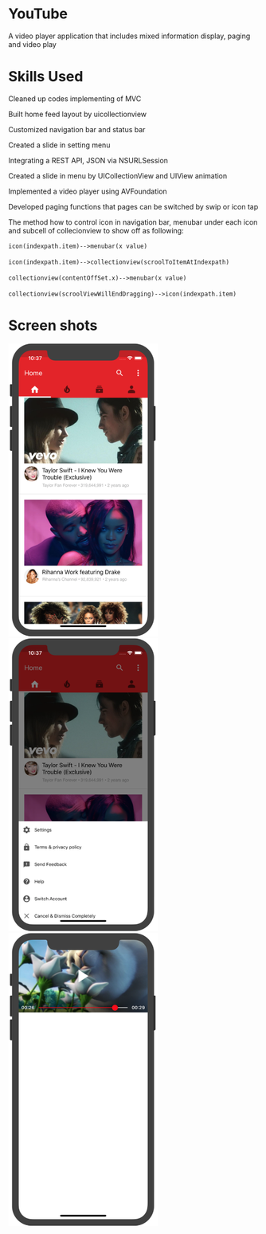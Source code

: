 # YouTube

A video player application that includes mixed information display, paging and video play

# Skills Used

Cleaned up codes implementing of MVC

Built home feed layout by uicollectionview

Customized navigation bar and status bar

Created a slide in setting menu

Integrating a REST API, JSON via NSURLSession

Created a slide in menu by UICollectionView and UIView animation

Implemented a video player using AVFoundation

Developed paging functions that pages can be switched by swip or icon tap

The method how to control icon in navigation bar, menubar under each icon and subcell of collecionview to show off as following:

    icon(indexpath.item)-->menubar(x value)

    icon(indexpath.item)-->collectionview(scroolToItemAtIndexpath)

    collectionview(contentOffSet.x)-->menubar(x value)

    collectionview(scroolViewWillEndDragging)-->icon(indexpath.item)

# Screen shots

<img src="https://github.com/Lei1025/YouTube/blob/master/MainPage.png" width="300">
<br>
<img src="https://github.com/Lei1025/YouTube/blob/master/Menu.png" width="300">
<br>
<img src="https://github.com/Lei1025/YouTube/blob/master/Player.png" width="300">
